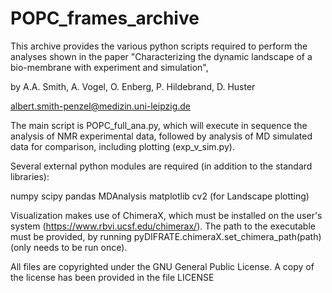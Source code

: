 # POPC_frames_archive
This archive provides the various python scripts required to perform the analyses 
shown in the paper "Characterizing the dynamic landscape of a bio-membrane with 
experiment and simulation", 

by A.A. Smith, A. Vogel, O. Enberg, P. Hildebrand, D. Huster

albert.smith-penzel@medizin.uni-leipzig.de

The main script is POPC_full_ana.py, which will execute in sequence the analysis
of NMR experimental data, followed by analysis of MD simulated data for
comparison, including plotting (exp_v_sim.py).

Several external python modules are required (in addition to the standard libraries):

numpy
scipy
pandas
MDAnalysis
matplotlib
cv2 (for Landscape plotting)

Visualization makes use of ChimeraX, which must be installed on the user's
system (https://www.rbvi.ucsf.edu/chimerax/). The path to the executable must
be provided, by running pyDIFRATE.chimeraX.set_chimera_path(path) (only needs to be run
once).

All files are copyrighted under the GNU General Public License. A copy of the license has been provided in the file LICENSE
